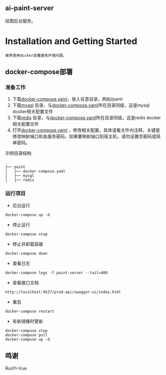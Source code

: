 ## ai-paint-server

绘图后台服务。

# Installation and Getting Started

`推荐使用docker部署避免环境问题。`

## docker-compose部署

### 准备工作

1. 下载[docker-compose.yaml](paint-admin%2Fdocker-compose.yaml)，放入任意目录，例如/paint
2. 下载[mysql](paint-admin%2Fsrc%2Fmain%2Fresources%2Fdocker%2Fmysql)
   目录，与[docker-compose.yaml](paint-admin%2Fdocker-compose.yaml)所在目录同级，这是mysql docker相关配置文件
3. 下载[redis](paint-admin%2Fsrc%2Fmain%2Fresources%2Fdocker%2Fredis)
   目录，与[docker-compose.yaml](paint-admin%2Fdocker-compose.yaml)所在目录同级，这是redis docker相关配置文件
4. 打开[docker-compose.yaml](paint-admin%2Fdocker-compose.yaml)
   ，修改相关配置，具体请看文件内注释，关键是修改映射端口和各服务密码，如果要映射端口到宿主机，请勿设置空密码或简单密码。

示例目录结构

```
.
├── paint
│   ├── docker-compose.yaml
│   ├── mysql
│   ├── redis
```

### 运行项目

* 后台运行

```
docker-compose up -d
```

* 停止运行

```
docker-compose stop
```

* 停止并卸载容器

```
docker-compose down
```

* 查看日志

```
docker-compose logs -f paint-server --tail=400
```

* 查看接口文档

```
http://localhost:9527/prod-api/swagger-ui/index.html
```

* 重启

```
docker-compose restart
```

* 有新镜像时更新

```
docker-compose stop
docker-compose pull
docker-compose up -d
```

## 鸣谢

RuoYi-Vue

